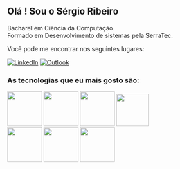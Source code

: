 ## Olá ! Sou o Sérgio Ribeiro
Bacharel em Ciência da Computação.
</br> 
Formado em Desenvolvimento de sistemas pela SerraTec.


Você pode me encontrar nos seguintes lugares:

[![`LinkedIn`](https://img.shields.io/badge/LinkedIn-0077B5?style=for-the-badge&logo=linkedin&logoColor=white)](https://www.linkedin.com/in/s%C3%A9rgio-m-ribeiro-19y06m/) [![Outlook](https://img.shields.io/badge/Microsoft_Outlook-0078D4?style=for-the-badge&logo=microsoft-outlook&logoColor=white)](mailto:sergio_tere@hotmail.com)

### As tecnologias que eu mais gosto são:

<div >
	<img src="https://cdn.jsdelivr.net/gh/devicons/devicon/icons/react/react-original-wordmark.svg" width="80px"/>
	<img src="https://cdn.jsdelivr.net/gh/devicons/devicon/icons/html5/html5-plain-wordmark.svg" width="80px" />
	<img src="https://cdn.jsdelivr.net/gh/devicons/devicon/icons/css3/css3-plain-wordmark.svg" width="80px"/>
	<img src="https://cdn.jsdelivr.net/gh/devicons/devicon/icons/javascript/javascript-plain.svg" width="75px"/>
</div>
<div>
		<img src="https://cdn.jsdelivr.net/gh/devicons/devicon/icons/python/python-original-wordmark.svg" width="80px"/>
		<img src="https://cdn.jsdelivr.net/gh/devicons/devicon/icons/java/java-original-wordmark.svg" width="80px"/>
		<img src="https://cdn.jsdelivr.net/gh/devicons/devicon/icons/nodejs/nodejs-original.svg" width="80px"/>
</div>
</br></br>

<!---![Sérgio Ribeiro GitHub stats](https://github-readme-stats.vercel.app/api?username=SergioMRibeiro&show_icons=true&theme=tokyonight)--->





